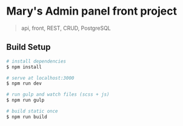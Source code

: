 # Mary's Admin panel front project

> api, front, REST, CRUD, PostgreSQL

## Build Setup

``` bash
# install dependencies
$ npm install

# serve at localhost:3000
$ npm run dev

# run gulp and watch files (scss + js)
$ npm run gulp

# build static once
$ npm run build
```
